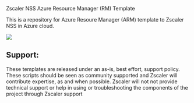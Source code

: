 Zscaler NSS Azure Resource Manager (RM) Template

This is a repository for Azure Resoure Manager (ARM) template to Zscaler NSS in Azure cloud.

<a href="https://portal.azure.com/#create/Microsoft.Template/uri/https%3A%2F%2Fraw.githubusercontent.com%2Feparra%2Fnss-deploy-test%2Fmaster%2Fazuredeploy.json" target="_blank">
    <img src="http://azuredeploy.net/deploybutton.png"/>
</a>

Support:
--------

These templates are released under an as-is, best effort, support policy.  These scripts should be seen as community supported and Zscaler will contribute expertise, as and when possible.  Zscaler will not not provide technical support or help in using or troubleshooting the components of the project through Zscaler support

